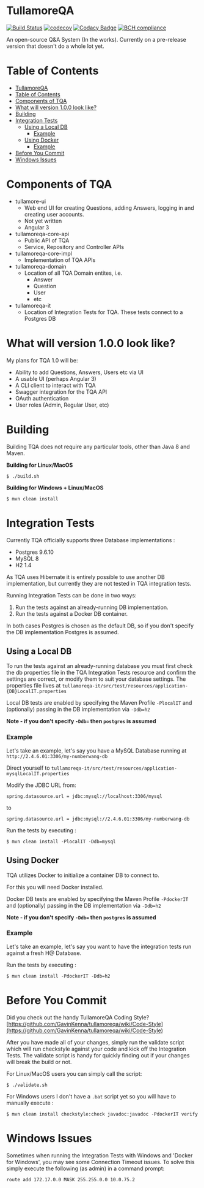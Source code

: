 # TullamoreQA

[![Build Status](https://travis-ci.org/GavinKenna/tullamoreqa.svg?branch=master)](https://travis-ci.org/GavinKenna/tullamoreqa)
[![codecov](https://codecov.io/gh/GavinKenna/tullamoreqa/branch/master/graph/badge.svg)](https://codecov.io/gh/GavinKenna/tullamoreqa)
[![Codacy Badge](https://api.codacy.com/project/badge/Grade/0baecd4b142b4fe4980bf422520ee918)](https://www.codacy.com/project/gavin.kenna/tullamoreqa/dashboard?utm_source=github.com&amp;utm_medium=referral&amp;utm_content=GavinKenna/tullamoreqa&amp;utm_campaign=Badge_Grade_Dashboard)
[![BCH compliance](https://bettercodehub.com/edge/badge/GavinKenna/tullamoreqa?branch=master)](https://bettercodehub.com/)

An open-source Q&A System (In the works). Currently on a pre-release version that doesn't do a whole lot yet.

Table of Contents
=================

   * [TullamoreQA](#tullamoreqa)
   * [Table of Contents](#table-of-contents)
   * [Components of TQA](#components-of-tqa)
   * [What will version 1.0.0 look like?](#what-will-version-100-look-like)
   * [Building](#building)
   * [Integration Tests](#integration-tests)
      * [Using a Local DB](#using-a-local-db)
         * [Example](#example)
      * [Using Docker](#using-docker)
         * [Example](#example-1)
   * [Before You Commit](#before-you-commit)
   * [Windows Issues](#windows-issues)

# Components of TQA

* tullamore-ui
    * Web end UI for creating Questions, adding Answers, logging in and creating user accounts.
    * Not yet written
    * Angular 3
* tullamoreqa-core-api
    * Public API of TQA
    * Service, Repository and Controller APIs
* tullamoreqa-core-impl
    * Implementation of TQA APIs
* tullamoreqa-domain
    * Location of all TQA Domain entites, i.e.
        * Answer
        * Question
        * User
        * etc
* tullamoreqa-it
    * Location of Integration Tests for TQA. These tests connect to a Postgres DB 


# What will version 1.0.0 look like?

  My plans for TQA 1.0 will be:
 
 * Ability to add Questions, Answers, Users etc via UI
 * A usable UI (perhaps Angular 3)
 * A CLI client to interact with TQA
 * Swagger integration for the TQA API
 * OAuth authentication
 * User roles (Admin, Regular User, etc)

# Building

  Building TQA does not require any particular tools, other than Java 8 and Maven.
  
  **Building for Linux/MacOS**

  `$ ./build.sh`
  
  **Building for Windows + Linux/MacOS**

  `$ mvn clean install`

# Integration Tests

Currently TQA officially supports three Database implementations :
* Postgres 9.6.10
* MySQL 8
* H2 1.4

As TQA uses Hibernate it is entirely possible to use another DB implementation, but currently they are not tested in TQA integration tests.

Running Integration Tests can be done in two ways:
1. Run the tests against an already-running DB implementation. 
2. Run the tests against a Docker DB container.

In both cases Postgres is chosen as the default DB, so if you don't specify the DB implementation Postgres is assumed.

## Using a Local DB
To run the tests against an already-running database you must first check the db properties file in the TQA Integration Tests resource and confirm the settings are correct, or modify them to suit your database settings.
The properties file lives at `tullamoreqa-it/src/test/resources/application-{DB}LocalIT.properties`

Local DB tests are enabled by specifying the Maven Profile `-PlocalIT` and (optionally) passing in the DB implementation via `-Ddb=h2`

**Note - if you don't specify `-Ddb=` then `postgres` is assumed**

### Example
Let's take an example, let's say you have a MySQL Database running at `http://2.4.6.01:3306/my-numberwang-db`

Direct yourself to `tullamoreqa-it/src/test/resources/application-mysqlLocalIT.properties`

Modify the JDBC URL from:

`spring.datasource.url = jdbc:mysql://localhost:3306/mysql`

to

`spring.datasource.url = jdbc:mysql://2.4.6.01:3306/my-numberwang-db`

Run the tests by executing :

`$ mvn clean install -PlocalIT -Ddb=mysql`

## Using Docker
TQA utilizes Docker to initialize a container DB to connect to. 

For this you will need Docker installed.

Docker DB tests are enabled by specifying the Maven Profile `-PdockerIT` and (optionally) passing in the DB implementation via `-Ddb=h2`

**Note - if you don't specify `-Ddb=` then `postgres` is assumed**

### Example
Let's take an example, let's say you want to have the integration tests run against a fresh H@ Database.

Run the tests by executing :

`$ mvn clean install -PdockerIT -Ddb=h2`

# Before You Commit

Did you check out the handy  TullamoreQA Coding Style? [https://github.com/GavinKenna/tullamoreqa/wiki/Code-Style](https://github.com/GavinKenna/tullamoreqa/wiki/Code-Style)

After you have made all of your changes, simply run the validate script which will run checkstyle against your code and kick off the Integration Tests. The validate script is handy for quickly finding out if your changes will break the build or not.

For Linux/MacOS users you can simply call the script:

`$ ./validate.sh`

For Windows users I don't have a `.bat` script yet so you will have to manually execute :

`$ mvn clean install checkstyle:check javadoc:javadoc -PdockerIT verify`
  
# Windows Issues
  
  Sometimes when running the Integration Tests with Windows and 'Docker for Windows', you may see some Connection Timeout issues. To solve this simply execute the following (as admin) in a command prompt:
  
  ``route add 172.17.0.0 MASK 255.255.0.0 10.0.75.2``
